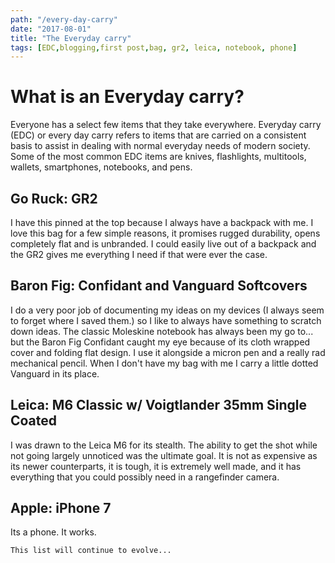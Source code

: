 ```yaml
---
path: "/every-day-carry"
date: "2017-08-01"
title: "The Everyday carry"
tags: [EDC,blogging,first post,bag, gr2, leica, notebook, phone]
---
```


# What is an Everyday carry?

Everyone has a select few items that they take everywhere. Everyday carry (EDC) or every day carry refers to items that are carried on a consistent basis to assist in dealing with normal everyday needs of modern society. Some of the most common EDC items are knives, flashlights, multitools, wallets, smartphones, notebooks, and pens.

## Go Ruck: GR2

I have this pinned at the top because I always have a backpack with me. I love this bag for a few simple reasons, it promises rugged durability, opens completely flat and is unbranded. I could easily live out of a backpack and the GR2 gives me everything I need if that were ever the case.

## Baron Fig: Confidant and Vanguard Softcovers

I do a very poor job of documenting my ideas on my devices (I always seem to forget where I saved them.) so I like to always have something to scratch down ideas. The classic Moleskine notebook has always been my go to... but the Baron Fig Confidant caught my eye because of its cloth wrapped cover and folding flat design. I use it alongside a micron pen and a really rad mechanical pencil. When I don't have my bag with me I carry a little dotted Vanguard in its place.


## Leica: M6 Classic w/ Voigtlander 35mm Single Coated

I was drawn to the Leica M6 for its stealth. The ability to get the shot while not going largely unnoticed was the ultimate goal. It is not as expensive as its newer counterparts, it is tough, it is extremely well made, and it has everything that you could possibly need in a rangefinder camera.

## Apple: iPhone 7

Its a phone. It works.

`This list will continue to evolve...`
